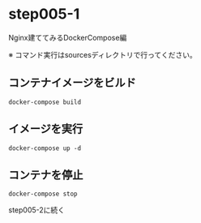 # step005-1

Nginx建ててみるDockerCompose編

※ コマンド実行はsourcesディレクトリで行ってください。

## コンテナイメージをビルド

```shell
docker-compose build
```

## イメージを実行

```shell
docker-compose up -d
```

## コンテナを停止

```shell
docker-compose stop
```

step005-2に続く
